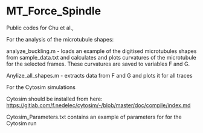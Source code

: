 # MT_Force_Spindle
Public codes for Chu et al.,

For the analysis of the microtubule shapes:

analyze_buckling.m - loads an example of the digitised microtubules shapes from sample_data.txt and calculates and plots curvatures of the microtubule for the selected frames. These curvatures are saved to variables F and G.

Anylize_all_shapes.m - extracts data from F and G and plots it for all traces


For the Cytosim simulations

Cytosim should be installed from here: https://gitlab.com/f.nedelec/cytosim/-/blob/master/doc/compile/index.md

Cytosim_Parameters.txt contains an example of parameters for for the Cytosim run


